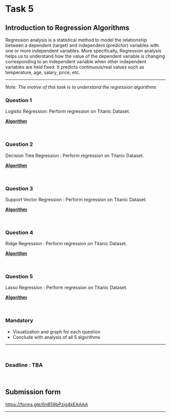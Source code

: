 # Task 5

## Introduction to Regression Algorithms

Regression analysis is a statistical method to model the relationship between a dependent (target) and independent (predictor) variables with one or more independent variables. More specifically, Regression analysis helps us to understand how the value of the dependent variable is changing corresponding to an independent variable when other independent variables are held fixed. It predicts continuous/real values such as temperature, age, salary, price, etc.

<hr />

*Note: The motive of this task is to understand the regression algorithms*

### Question 1 

Logistic Regression: Perform regression on Titanic Dataset. 

[**Algorithm**](https://www.analyticsvidhya.com/blog/2021/07/an-introduction-to-logistic-regression/)

<br>

### Question 2 

Decision Tree Regression : Perform regression on Titanic Dataset. 

[**Algorithm**](https://medium.com/analytics-vidhya/machine-learning-decision-tree-regression-ff8563ffaf52)

<br>

### Question 3

Support Vector Regression : Perform regression on Titanic Dataset. 

[**Algorithm**](https://www.educba.com/support-vector-regression/)

<br>

### Question 4 

Ridge Regression : Perform regression on Titanic Dataset. 

[**Algorithm**](https://www.mygreatlearning.com/blog/what-is-ridge-regression/)

<br>

### Question 5 

Lasso Regression : Perform regression on Titanic Dataset.

[**Algorithm**](https://www.mygreatlearning.com/blog/understanding-of-lasso-regression/)

<br>


### Mandatory 
- Visualization and graph for each question 
- Conclude with analysis of all 5 algorithms
<hr >

<br>

### Deadline : TBA 

<br>

## Submission form
https://forms.gle/6nB59bPzig4kEAAAA
<hr >

